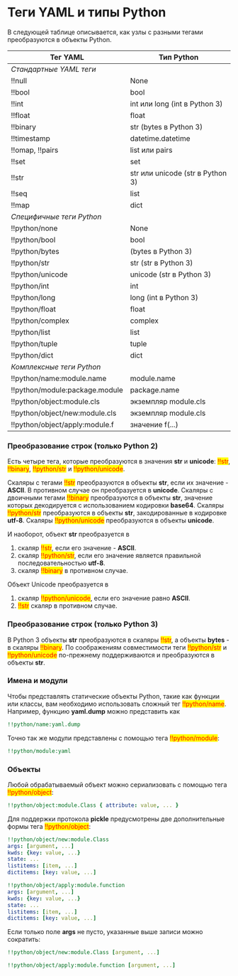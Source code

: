 # Теги YAML и типы Python

В следующей таблице описывается, как узлы с разными тегами преобразуются в объекты Python.

| Тег YAML                       | Тип Python                        |
| ------------------------------ | --------------------------------- |
| _Стандартные YAML теги_        |                                   |
| !!null                         | None                              |
| !!bool                         | bool                              |
| !!int                          | int или long (int в Python 3)     |
| !!float                        | float                             |
| !!binary                       | str (bytes в Python 3)            |
| !!timestamp                    | datetime.datetime                 |
| !!omap, !!pairs                | list или pairs                    |
| !!set                          | set                               |
| !!str                          | str или unicode (str в Python 3)  |
| !!seq                          | list                              |
| !!map                          | dict                              |
| _Специфичные теги Python_      |                                   |
| !!python/none                  | None                              |
| !!python/bool                  | bool                              |
| !!python/bytes                 | (bytes в Python 3)                |
| !!python/str                   | str (str в Python 3)              |
| !!python/unicode               | unicode (str в Python 3)          |
| !!python/int                   | int                               |
| !!python/long                  | long (int в Python 3)             |
| !!python/float                 | float                             |
| !!python/complex               | complex                           |
| !!python/list                  | list                              |
| !!python/tuple                 | tuple                             |
| !!python/dict                  | dict                              |
| _Комплексные теги Python_      |                                   |
| !!python/name:module.name      | module.name                       |
| !!python/module:package.module | package.name                      |
| !!python/object:module.cls     | экземпляр module.cls              |
| !!python/object/new:module.cls | экземпляр module.cls              |
| !!python/object/apply:module.f | значение f(...)                   |

### Преобразование строк (только Python 2)

Есть четыре тега, которые преобразуются в значения **str** и **unicode**: <mark style="color:red;">!!str</mark>, <mark style="color:red;">!!binary</mark>, <mark style="color:red;">!!python/str</mark> и <mark style="color:red;">!!python/unicode</mark>.

Скаляры с тегами <mark style="color:red;">!!str</mark> преобразуются в объекты **str**, если их значение - **ASCII**. В противном случае он преобразуется в **unicode**. Cкаляры с двоичными тегами <mark style="color:red;">!!binary</mark> преобразуются в объекты **str**, значение которых декодируется с использованием кодировки **base64**. Скаляры <mark style="color:red;">!!python/str</mark> преобразуются в объекты **str**, закодированные в кодировке **utf-8**. Скаляры <mark style="color:red;">!!python/unicode</mark> преобразуются в объекты **unicode**.

И наоборот, объект **str** преобразуется в

1. скаляр <mark style="color:red;">!!str</mark>, если его значение - **ASCII**.
2. скаляр <mark style="color:red;">!!python/str</mark>, если его значение является правильной последовательностью **utf-8**.
3. скаляр <mark style="color:red;">!!binary</mark> в противном случае.

Объект Unicode преобразуется в

1. скаляр <mark style="color:red;">!!python/unicode</mark>, если его значение равно **ASCII**.
2. <mark style="color:red;">!!str</mark> скаляр в противном случае.

### Преобразование строк (только Python 3)

В Python 3 объекты **str** преобразуются в скаляры <mark style="color:red;">!!str</mark>, а объекты **bytes** - в скаляры <mark style="color:red;">!!binary</mark>. По соображениям совместимости теги <mark style="color:red;">!!python/str</mark> и <mark style="color:red;">!!python/unicode</mark> по-прежнему поддерживаются и преобразуются в объекты **str**.

### Имена и модули

Чтобы представлять статические объекты Python, такие как функции или классы, вам необходимо использовать сложный тег <mark style="color:red;">!!python/name</mark>. Например, функцию **yaml.dump** можно представить как

```yaml
!!python/name:yaml.dump
```

Точно так же модули представлены с помощью тега <mark style="color:red;">!!python/module</mark>:

```yaml
!!python/module:yaml
```

### Объекты

Любой обрабатываемый объект можно сериализовать с помощью тега <mark style="color:red;">!!python/object</mark>:

```yaml
!!python/object:module.Class { attribute: value, ... }
```

Для поддержки протокола **pickle** предусмотрены две дополнительные формы тега <mark style="color:red;">!!python/object</mark>:

```yaml
!!python/object/new:module.Class
args: [argument, ...]
kwds: {key: value, ...}
state: ...
listitems: [item, ...]
dictitems: [key: value, ...]

!!python/object/apply:module.function
args: [argument, ...]
kwds: {key: value, ...}
state: ...
listitems: [item, ...]
dictitems: [key: value, ...]
```

Если только поле **args** не пусто, указанные выше записи можно сократить:

```yaml
!!python/object/new:module.Class [argument, ...]

!!python/object/apply:module.function [argument, ...]
```
